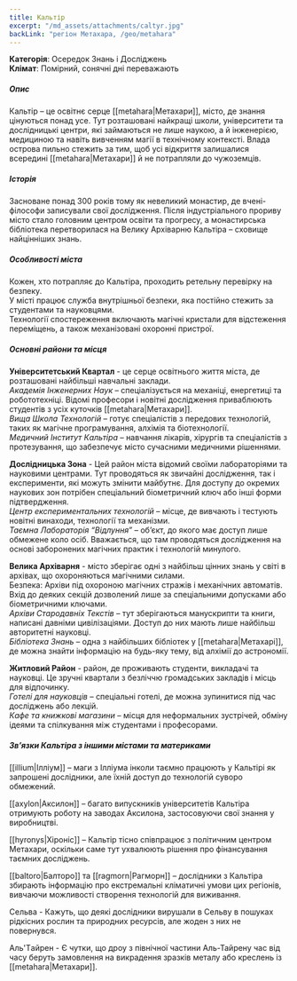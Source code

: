 ```yaml
---
title: Кальтір
excerpt: "/md_assets/attachments/caltyr.jpg"
backLink: "регіон Метахара, /geo/metahara"
---
```


**Категорія**: Осередок Знань і Досліджень     
**Клімат**: Помірний, сонячні дні переважають  

##### Опис
Кальтір – це освітнє серце [[metahara|Метахари]], місто, де знання цінуються понад усе. Тут розташовані найкращі школи, університети та дослідницькі центри, які займаються не лише наукою, а й інженерією, медициною та навіть вивченням магії в технічному контексті. Влада острова пильно стежить за тим, щоб усі відкриття залишалися всередині [[metahara|Метахари]] й не потрапляли до чужоземців.  

##### Історія
Засноване понад 300 років тому як невеликий монастир, де вчені-філософи записували свої дослідження. Після індустріального прориву місто стало головним центром освіти та прогресу, а монастирська бібліотека перетворилася на Велику Архіварню Кальтіра – сховище найцінніших знань. 

##### Особливості міста
Кожен, хто потрапляє до Кальтіра, проходить ретельну перевірку на безпеку.  
У місті працює служба внутрішньої безпеки, яка постійно стежить за студентами та науковцями.  
Технології спостереження включають магічні кристали для відстеження переміщень, а також механізовані охоронні пристрої.  

##### Основні райони та місця
**Університетський Квартал** - це серце освітнього життя міста, де розташовані найбільші навчальні заклади.  
_Академія Інженерних Наук_ – спеціалізується на механіці, енергетиці та робототехніці. Відомі професори і новітні дослідження приваблюють студентів з усіх куточків [[metahara|Метахари]].  
_Вища Школа Технологій_ – готує спеціалістів з передових технологій, таких як магічне програмування, алхімія та біотехнології.  
_Медичний Інститут Кальтіра_ – навчання лікарів, хірургів та спеціалістів з протезування, що забезпечує місто сучасними медичними рішеннями.  

**Дослідницька Зона** - Цей район міста відомий своїми лабораторіями та науковими центрами. Тут проводяться як звичайні дослідження, так і експерименти, які можуть змінити майбутнє. Для доступу до окремих наукових зон потрібен спеціальний біометричний ключ або інші форми підтвердження.  
_Центр експериментальних технологій_ – місце, де вивчають і тестують новітні винаходи, технології та механізми.  
_Таємна Лабораторія “Відлуння”_ – об’єкт, до якого має доступ лише обмежене коло осіб. Вважається, що там проводяться дослідження на основі заборонених магічних практик і технологій минулого.  

**Велика Архіварня** - місто зберігає одні з найбільш цінних знань у світі в архівах, що охороняються магічними силами.  
Безпека: 
Архіви під охороною магічних стражів і механічних автоматів.  
Вхід до деяких секцій дозволений лише за спеціальними допусками або біометричними ключами.  
_Архіви Стародавніх Текстів_ – тут зберігаються манускрипти та книги, написані давніми цивілізаціями. Доступ до них мають лише найбільш авторитетні науковці.  
_Бібліотека Знань_ – одна з найбільших бібліотек у [[metahara|Метахарі]], де можна знайти інформацію на будь-яку тему, від алхімії до астрономії.  

**Житловий Район** - район, де проживають студенти, викладачі та науковці. Це зручні квартали з безліччю громадських закладів і місць для відпочинку.  
_Готелі для науковців_ – спеціальні готелі, де можна зупинитися під час досліджень або лекцій.  
_Кафе та книжкові магазини_ – місця для неформальних зустрічей, обміну ідеями та спілкування між студентами і професорами.  

##### Зв’язки Кальтіра з іншими містами та материками

[[illium|Ілліум]] – маги з Ілліума інколи таємно працюють у Кальтірі як запрошені дослідники, але їхній доступ до технологій суворо обмежений.

[[axylon|Аксилон]] – багато випускників університетів Кальтіра отримують роботу на заводах Аксилона, застосовуючи свої знання у виробництві.

[[hyronys|Хіроніс]] – Кальтір тісно співпрацює з політичним центром Метахари, оскільки саме тут ухвалюють рішення про фінансування таємних досліджень.

[[baltoro|Балторо]] та [[ragmorn|Рагморн]] – дослідники з Кальтіра збирають інформацію про екстремальні кліматичні умови цих регіонів, вивчаючи можливості створення технологій для виживання.

Сельва - Кажуть, що деякі дослідники вирушали в Сельву в пошуках рідкісних рослин та природних ресурсів, але жоден з них не повернувся.

Аль'Tайрен - Є чутки, що дроу з північної частини Аль-Тайрену час від часу беруть замовлення на викрадення зразків металу або креслень із [[metahara|Метахари]].
